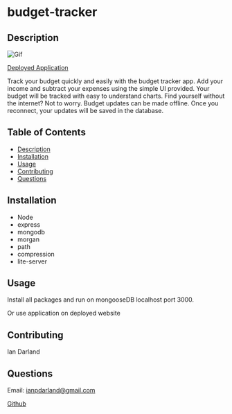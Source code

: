 # budget-tracker

## Description 

![Gif](./assets/demo.gif)

[Deployed Application](budget-tracker-iand.herokuapp.com/)

Track your budget quickly and easily with the budget tracker app. Add your income and subtract your expenses using the simple UI provided. Your budget will be tracked with easy to understand charts. Find yourself without the internet? Not to worry. Budget updates can be made offline. Once you reconnect, your updates will be saved in the database. 

## Table of Contents

- [Description](#description)
- [Installation](#installation)
- [Usage](#usage)
- [Contributing](#contributing)
- [Questions](#questions)
## Installation

- Node
- express
- mongodb
- morgan
- path
- compression
- lite-server

## Usage

Install all packages and run on mongooseDB localhost port 3000.

Or use application on deployed website

## Contributing

Ian Darland

## Questions

Email: ianpdarland@gmail.com

[Github](www.github.com/iandarland)